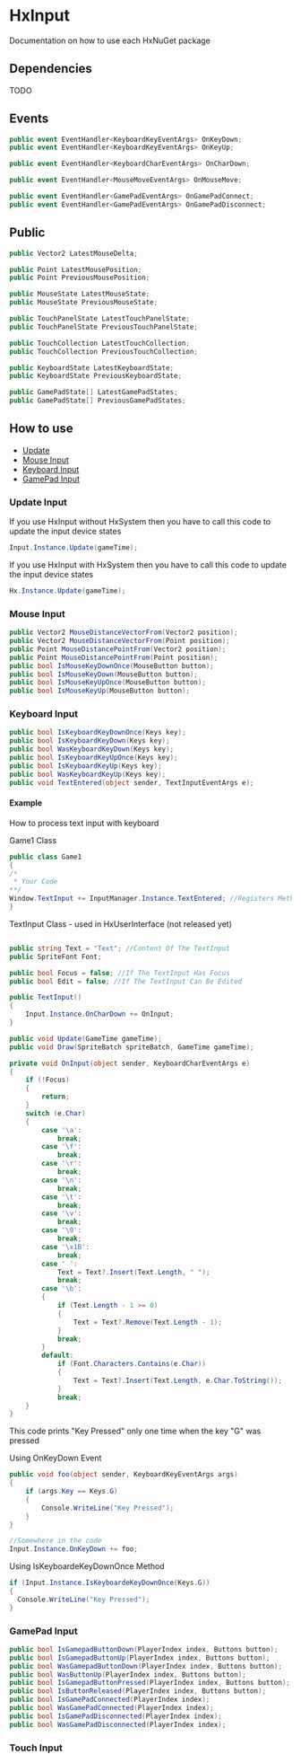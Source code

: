 # HxInput
Documentation on how to use each HxNuGet package

## Dependencies
TODO

## Events
```csharp
public event EventHandler<KeyboardKeyEventArgs> OnKeyDown;
public event EventHandler<KeyboardKeyEventArgs> OnKeyUp;

public event EventHandler<KeyboardCharEventArgs> OnCharDown;

public event EventHandler<MouseMoveEventArgs> OnMouseMove;

public event EventHandler<GamePadEventArgs> OnGamePadConnect;
public event EventHandler<GamePadEventArgs> OnGamePadDisconnect;
```

## Public
```csharp
public Vector2 LatestMouseDelta;

public Point LatestMousePosition;
public Point PreviousMousePosition;

public MouseState LatestMouseState;
public MouseState PreviousMouseState;

public TouchPanelState LatestTouchPanelState;
public TouchPanelState PreviousTouchPanelState;

public TouchCollection LatestTouchCollection;
public TouchCollection PreviousTouchCollection;

public KeyboardState LatestKeyboardState;
public KeyboardState PreviousKeyboardState;

public GamePadState[] LatestGamePadStates;
public GamePadState[] PreviousGamePadStates;
```

## How to use
- [Update](#update-input)
- [Mouse Input](#mouse-input)
- [Keyboard Input](#keyboard-input)
- [GamePad Input](#gamepad-input)


### Update Input 
If you use HxInput without HxSystem then you have to call this code to update the input device states
```csharp
Input.Instance.Update(gameTime);
```

If you use HxInput with HxSystem then you have to call this code to update the input device states
```csharp
Hx.Instance.Update(gameTime);
```

### Mouse Input

```csharp
public Vector2 MouseDistanceVectorFrom(Vector2 position);
public Vector2 MouseDistanceVectorFrom(Point position);
public Point MouseDistancePointFrom(Vector2 position);
public Point MouseDistancePointFrom(Point position);
public bool IsMouseKeyDownOnce(MouseButton button);
public bool IsMouseKeyDown(MouseButton button);
public bool IsMouseKeyUpOnce(MouseButton button);
public bool IsMouseKeyUp(MouseButton button);
```

### Keyboard Input

```csharp
public bool IsKeyboardKeyDownOnce(Keys key);
public bool IsKeyboardKeyDown(Keys key);
public bool WasKeyboardKeyDown(Keys key);
public bool IsKeyboardKeyUpOnce(Keys key);
public bool IsKeyboardKeyUp(Keys key);
public bool WasKeyboardKeyUp(Keys key);
public void TextEntered(object sender, TextInputEventArgs e);
```

#### Example
How to process text input with keyboard


Game1 Class
```csharp
public class Game1
{
/*
 * Your Code
**/
Window.TextInput += InputManager.Instance.TextEntered; //Registers Methode To TextInput Event
}
```

TextInput Class - used in HxUserInterface (not released yet)
```csharp

public string Text = "Text"; //Content Of The TextInput
public SpriteFont Font;

public bool Focus = false; //If The TextInput Has Focus
public bool Edit = false; //If The TextInput Can Be Edited

public TextInput()
{
    Input.Instance.OnCharDown += OnInput;
}

public void Update(GameTime gameTime);
public void Draw(SpriteBatch spriteBatch, GameTime gameTime);

private void OnInput(object sender, KeyboardCharEventArgs e)
{
    if (!Focus)
    {
        return;
    }
    switch (e.Char)
    {
        case '\a':
            break;
        case '\f':
            break;
        case '\r':
            break;
        case '\n':
            break;
        case '\t':
            break;
        case '\v':
            break;
        case '\0':
            break;
        case '\x1B':
            break;
        case ' ':
            Text = Text?.Insert(Text.Length, " ");
            break;
        case '\b':
        {
            if (Text.Length - 1 >= 0)
            {
                Text = Text?.Remove(Text.Length - 1);
            }
            break;
        }
        default:
            if (Font.Characters.Contains(e.Char))
            {
                Text = Text?.Insert(Text.Length, e.Char.ToString());
            }
            break;
    }
}
````


This code prints "Key Pressed" only one time when the key "G" was pressed

Using OnKeyDown Event
```csharp
public void foo(object sender, KeyboardKeyEventArgs args)
{
    if (args.Key == Keys.G)
    {
        Console.WriteLine("Key Pressed");
    }
}

//Somewhere in the code
Input.Instance.OnKeyDown += foo;
```

Using IsKeyboardeKeyDownOnce Method
```csharp
if (Input.Instance.IsKeyboardeKeyDownOnce(Keys.G))
{
  Console.WriteLine("Key Pressed");
}
```

### GamePad Input

```csharp
public bool IsGamepadButtonDown(PlayerIndex index, Buttons button);
public bool IsGamepadButtonUp(PlayerIndex index, Buttons button);
public bool WasGamepadButtonDown(PlayerIndex index, Buttons button);
public bool WasButtonUp(PlayerIndex index, Buttons button);
public bool IsGamepadButtonPressed(PlayerIndex index, Buttons button);
public bool IsButtonReleased(PlayerIndex index, Buttons button);
public bool IsGamePadConnected(PlayerIndex index);
public bool WasGamePadConnected(PlayerIndex index);
public bool IsGamePadDisconnected(PlayerIndex index);
public bool WasGamePadDisconnected(PlayerIndex index);
```

### Touch Input
